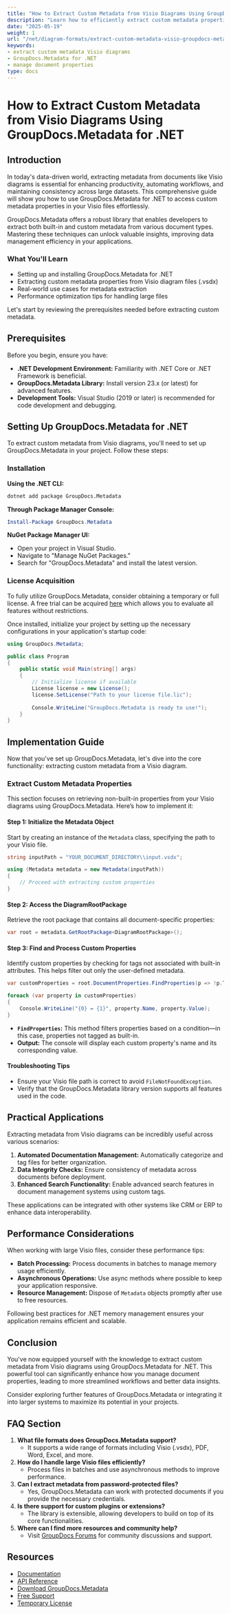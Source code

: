 ```yaml
---
title: "How to Extract Custom Metadata from Visio Diagrams Using GroupDocs.Metadata for .NET&#58; A Comprehensive Guide"
description: "Learn how to efficiently extract custom metadata properties from Visio diagrams using GroupDocs.Metadata for .NET. Enhance data management and automate workflows with ease."
date: "2025-05-19"
weight: 1
url: "/net/diagram-formats/extract-custom-metadata-visio-groupdocs-metadata-net/"
keywords:
- extract custom metadata Visio diagrams
- GroupDocs.Metadata for .NET
- manage document properties
type: docs
---
```

# How to Extract Custom Metadata from Visio Diagrams Using GroupDocs.Metadata for .NET

## Introduction
In today's data-driven world, extracting metadata from documents like Visio diagrams is essential for enhancing productivity, automating workflows, and maintaining consistency across large datasets. This comprehensive guide will show you how to use GroupDocs.Metadata for .NET to access custom metadata properties in your Visio files effortlessly.

GroupDocs.Metadata offers a robust library that enables developers to extract both built-in and custom metadata from various document types. Mastering these techniques can unlock valuable insights, improving data management efficiency in your applications.

### What You'll Learn
- Setting up and installing GroupDocs.Metadata for .NET
- Extracting custom metadata properties from Visio diagram files (.vsdx)
- Real-world use cases for metadata extraction
- Performance optimization tips for handling large files

Let's start by reviewing the prerequisites needed before extracting custom metadata.

## Prerequisites
Before you begin, ensure you have:

- **.NET Development Environment:** Familiarity with .NET Core or .NET Framework is beneficial.
- **GroupDocs.Metadata Library:** Install version 23.x (or latest) for advanced features.
- **Development Tools:** Visual Studio (2019 or later) is recommended for code development and debugging.

## Setting Up GroupDocs.Metadata for .NET
To extract custom metadata from Visio diagrams, you'll need to set up GroupDocs.Metadata in your project. Follow these steps:

### Installation
**Using the .NET CLI:**

```bash
dotnet add package GroupDocs.Metadata
```

**Through Package Manager Console:**

```powershell
Install-Package GroupDocs.Metadata
```

**NuGet Package Manager UI:**
- Open your project in Visual Studio.
- Navigate to "Manage NuGet Packages."
- Search for "GroupDocs.Metadata" and install the latest version.

### License Acquisition
To fully utilize GroupDocs.Metadata, consider obtaining a temporary or full license. A free trial can be acquired [here](https://purchase.groupdocs.com/temporary-license) which allows you to evaluate all features without restrictions.

Once installed, initialize your project by setting up the necessary configurations in your application's startup code:

```csharp
using GroupDocs.Metadata;

public class Program
{
    public static void Main(string[] args)
    {
        // Initialize license if available
        License license = new License();
        license.SetLicense("Path to your license file.lic");
        
        Console.WriteLine("GroupDocs.Metadata is ready to use!");
    }
}
```

## Implementation Guide
Now that you've set up GroupDocs.Metadata, let's dive into the core functionality: extracting custom metadata from a Visio diagram.

### Extract Custom Metadata Properties
This section focuses on retrieving non-built-in properties from your Visio diagrams using GroupDocs.Metadata. Here’s how to implement it:

#### Step 1: Initialize the Metadata Object
Start by creating an instance of the `Metadata` class, specifying the path to your Visio file.

```csharp
string inputPath = "YOUR_DOCUMENT_DIRECTORY\\input.vsdx";

using (Metadata metadata = new Metadata(inputPath))
{
    // Proceed with extracting custom properties
}
```

#### Step 2: Access the DiagramRootPackage
Retrieve the root package that contains all document-specific properties:

```csharp
var root = metadata.GetRootPackage<DiagramRootPackage>();
```

#### Step 3: Find and Process Custom Properties
Identify custom properties by checking for tags not associated with built-in attributes. This helps filter out only the user-defined metadata.

```csharp
var customProperties = root.DocumentProperties.FindProperties(p => !p.Tags.Contains(Tags.Document.BuiltIn));

foreach (var property in customProperties)
{
    Console.WriteLine("{0} = {1}", property.Name, property.Value);
}
```
- **`FindProperties`:** This method filters properties based on a condition—in this case, properties not tagged as built-in.
- **Output:** The console will display each custom property's name and its corresponding value.

#### Troubleshooting Tips
- Ensure your Visio file path is correct to avoid `FileNotFoundException`.
- Verify that the GroupDocs.Metadata library version supports all features used in the code.

## Practical Applications
Extracting metadata from Visio diagrams can be incredibly useful across various scenarios:
1. **Automated Documentation Management:** Automatically categorize and tag files for better organization.
2. **Data Integrity Checks:** Ensure consistency of metadata across documents before deployment.
3. **Enhanced Search Functionality:** Enable advanced search features in document management systems using custom tags.

These applications can be integrated with other systems like CRM or ERP to enhance data interoperability.

## Performance Considerations
When working with large Visio files, consider these performance tips:
- **Batch Processing:** Process documents in batches to manage memory usage efficiently.
- **Asynchronous Operations:** Use async methods where possible to keep your application responsive.
- **Resource Management:** Dispose of `Metadata` objects promptly after use to free resources.

Following best practices for .NET memory management ensures your application remains efficient and scalable.

## Conclusion
You've now equipped yourself with the knowledge to extract custom metadata from Visio diagrams using GroupDocs.Metadata for .NET. This powerful tool can significantly enhance how you manage document properties, leading to more streamlined workflows and better data insights.

Consider exploring further features of GroupDocs.Metadata or integrating it into larger systems to maximize its potential in your projects.

## FAQ Section
1. **What file formats does GroupDocs.Metadata support?**
   - It supports a wide range of formats including Visio (.vsdx), PDF, Word, Excel, and more.
2. **How do I handle large Visio files efficiently?**
   - Process files in batches and use asynchronous methods to improve performance.
3. **Can I extract metadata from password-protected files?**
   - Yes, GroupDocs.Metadata can work with protected documents if you provide the necessary credentials.
4. **Is there support for custom plugins or extensions?**
   - The library is extensible, allowing developers to build on top of its core functionalities.
5. **Where can I find more resources and community help?**
   - Visit [GroupDocs Forums](https://forum.groupdocs.com/c/metadata/) for community discussions and support.

## Resources
- [Documentation](https://docs.groupdocs.com/metadata/net/)
- [API Reference](https://reference.groupdocs.com/metadata/net/)
- [Download GroupDocs.Metadata](https://releases.groupdocs.com/metadata/net/)
- [Free Support](https://forum.groupdocs.com/c/metadata/)
- [Temporary License](https://purchase.groupdocs.com/temporary-license/)
